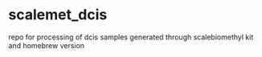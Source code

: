 # scalemet_dcis
 repo for processing of dcis samples generated through scalebiomethyl kit and homebrew version
